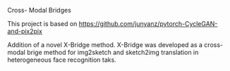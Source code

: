 Cross- Modal Bridges

This project is based on 
https://github.com/junyanz/pytorch-CycleGAN-and-pix2pix

Addition of a novel X-Bridge method. X-Bridge was developed as a cross-modal brige method for img2sketch and sketch2img translation in heterogeneous face recognition taks.
